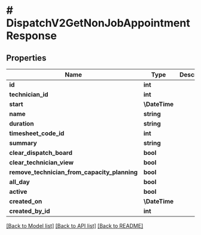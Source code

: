 # # DispatchV2GetNonJobAppointmentResponse

## Properties

Name | Type | Description | Notes
------------ | ------------- | ------------- | -------------
**id** | **int** |  |
**technician_id** | **int** |  |
**start** | **\DateTime** |  |
**name** | **string** |  |
**duration** | **string** |  |
**timesheet_code_id** | **int** |  |
**summary** | **string** |  |
**clear_dispatch_board** | **bool** |  |
**clear_technician_view** | **bool** |  |
**remove_technician_from_capacity_planning** | **bool** |  |
**all_day** | **bool** |  |
**active** | **bool** |  |
**created_on** | **\DateTime** |  |
**created_by_id** | **int** |  |

[[Back to Model list]](../../README.md#models) [[Back to API list]](../../README.md#endpoints) [[Back to README]](../../README.md)
